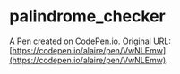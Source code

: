 # palindrome_checker

A Pen created on CodePen.io. Original URL: [https://codepen.io/alaire/pen/VwNLEmw](https://codepen.io/alaire/pen/VwNLEmw).

